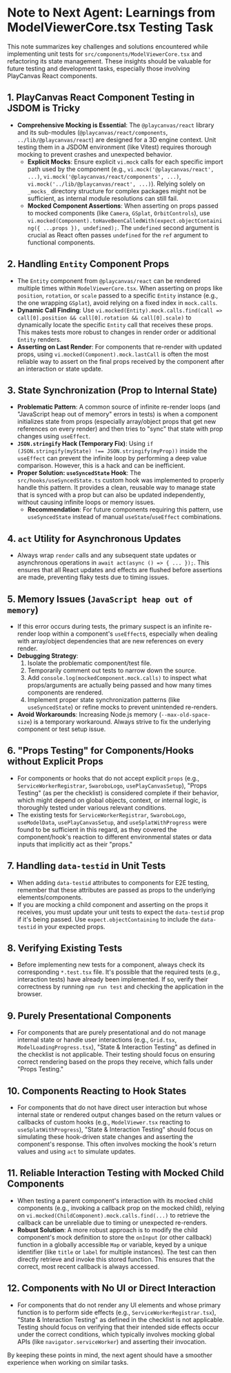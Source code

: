 # Note to Next Agent: Learnings from ModelViewerCore.tsx Testing Task

This note summarizes key challenges and solutions encountered while implementing unit tests for `src/components/ModelViewerCore.tsx` and refactoring its state management. These insights should be valuable for future testing and development tasks, especially those involving PlayCanvas React components.

## 1. PlayCanvas React Component Testing in JSDOM is Tricky

-   **Comprehensive Mocking is Essential**: The `@playcanvas/react` library and its sub-modules (`@playcanvas/react/components`, `../lib/@playcanvas/react`) are designed for a 3D engine context. Unit testing them in a JSDOM environment (like Vitest) requires thorough mocking to prevent crashes and unexpected behavior.
    -   **Explicit Mocks**: Ensure explicit `vi.mock` calls for each specific import path used by the component (e.g., `vi.mock('@playcanvas/react', ...)`, `vi.mock('@playcanvas/react/components', ...)`, `vi.mock('../lib/@playcanvas/react', ...)`). Relying solely on `_mocks_` directory structure for complex packages might not be sufficient, as internal module resolutions can still fail.
    -   **Mocked Component Assertions**: When asserting on props passed to mocked components (like `Camera`, `GSplat`, `OrbitControls`), use `vi.mocked(Component).toHaveBeenCalledWith(expect.objectContaining({ ...props }), undefined);`. The `undefined` second argument is crucial as React often passes `undefined` for the `ref` argument to functional components.

## 2. Handling `Entity` Component Props

-   The `Entity` component from `@playcanvas/react` can be rendered multiple times within `ModelViewerCore.tsx`. When asserting on props like `position`, `rotation`, or `scale` passed to a specific `Entity` instance (e.g., the one wrapping `GSplat`), avoid relying on a fixed index in `mock.calls`.
-   **Dynamic Call Finding**: Use `vi.mocked(Entity).mock.calls.find(call => call[0].position && call[0].rotation && call[0].scale)` to dynamically locate the specific `Entity` call that receives these props. This makes tests more robust to changes in render order or additional `Entity` renders.
-   **Asserting on Last Render**: For components that re-render with updated props, using `vi.mocked(Component).mock.lastCall` is often the most reliable way to assert on the final props received by the component after an interaction or state update.

## 3. State Synchronization (Prop to Internal State)

-   **Problematic Pattern**: A common source of infinite re-render loops (and "JavaScript heap out of memory" errors in tests) is when a component initializes state from props (especially array/object props that get new references on every render) and then tries to "sync" that state with prop changes using `useEffect`.
-   **`JSON.stringify` Hack (Temporary Fix)**: Using `if (JSON.stringify(myState) !== JSON.stringify(myProp))` inside the `useEffect` can prevent the infinite loop by performing a deep value comparison. However, this is a hack and can be inefficient.
-   **Proper Solution: `useSyncedState` Hook**: The `src/hooks/useSyncedState.ts` custom hook was implemented to properly handle this pattern. It provides a clean, reusable way to manage state that is synced with a prop but can also be updated independently, without causing infinite loops or memory issues.
    -   **Recommendation**: For future components requiring this pattern, use `useSyncedState` instead of manual `useState`/`useEffect` combinations.

## 4. `act` Utility for Asynchronous Updates

-   Always wrap `render` calls and any subsequent state updates or asynchronous operations in `await act(async () => { ... });`. This ensures that all React updates and effects are flushed before assertions are made, preventing flaky tests due to timing issues.

## 5. Memory Issues (`JavaScript heap out of memory`)

-   If this error occurs during tests, the primary suspect is an infinite re-render loop within a component's `useEffect`s, especially when dealing with array/object dependencies that are new references on every render.
-   **Debugging Strategy**:
    1.  Isolate the problematic component/test file.
    2.  Temporarily comment out tests to narrow down the source.
    3.  Add `console.log(mockedComponent.mock.calls)` to inspect what props/arguments are actually being passed and how many times components are rendered.
    4.  Implement proper state synchronization patterns (like `useSyncedState`) or refine mocks to prevent unintended re-renders.
-   **Avoid Workarounds**: Increasing Node.js memory (`--max-old-space-size`) is a temporary workaround. Always strive to fix the underlying component or test setup issue.

## 6. "Props Testing" for Components/Hooks without Explicit Props

-   For components or hooks that do not accept explicit `props` (e.g., `ServiceWorkerRegistrar`, `SwaroboLogo`, `usePlayCanvasSetup`), "Props Testing" (as per the checklist) is considered complete if their behavior, which might depend on global objects, context, or internal logic, is thoroughly tested under various relevant conditions.
-   The existing tests for `ServiceWorkerRegistrar`, `SwaroboLogo`, `useModelData`, `usePlayCanvasSetup`, and `useSplatWithProgress` were found to be sufficient in this regard, as they covered the component/hook's reaction to different environmental states or data inputs that implicitly act as their "props."

## 7. Handling `data-testid` in Unit Tests

-   When adding `data-testid` attributes to components for E2E testing, remember that these attributes are passed as props to the underlying elements/components.
-   If you are mocking a child component and asserting on the props it receives, you must update your unit tests to expect the `data-testid` prop if it's being passed. Use `expect.objectContaining` to include the `data-testid` in your expected props.

## 8. Verifying Existing Tests

-   Before implementing new tests for a component, always check its corresponding `*.test.tsx` file. It's possible that the required tests (e.g., interaction tests) have already been implemented. If so, verify their correctness by running `npm run test` and checking the application in the browser.

## 9. Purely Presentational Components

-   For components that are purely presentational and do not manage internal state or handle user interactions (e.g., `Grid.tsx`, `ModelLoadingProgress.tsx`), "State & Interaction Testing" as defined in the checklist is not applicable. Their testing should focus on ensuring correct rendering based on the props they receive, which falls under "Props Testing."

## 10. Components Reacting to Hook States

-   For components that do not have direct user interaction but whose internal state or rendered output changes based on the return values or callbacks of custom hooks (e.g., `ModelViewer.tsx` reacting to `useSplatWithProgress`), "State & Interaction Testing" should focus on simulating these hook-driven state changes and asserting the component's response. This often involves mocking the hook's return values and using `act` to simulate updates.

## 11. Reliable Interaction Testing with Mocked Child Components

-   When testing a parent component's interaction with its mocked child components (e.g., invoking a callback prop on the mocked child), relying on `vi.mocked(ChildComponent).mock.calls.find(...)` to retrieve the callback can be unreliable due to timing or unexpected re-renders.
-   **Robust Solution**: A more robust approach is to modify the child component's mock definition to store the `onInput` (or other callback) function in a globally accessible `Map` or variable, keyed by a unique identifier (like `title` or `label` for multiple instances). The test can then directly retrieve and invoke this stored function. This ensures that the correct, most recent callback is always accessed.

## 12. Components with No UI or Direct Interaction

-   For components that do not render any UI elements and whose primary function is to perform side effects (e.g., `ServiceWorkerRegistrar.tsx`), "State & Interaction Testing" as defined in the checklist is not applicable. Testing should focus on verifying that their intended side effects occur under the correct conditions, which typically involves mocking global APIs (like `navigator.serviceWorker`) and asserting their invocation.

By keeping these points in mind, the next agent should have a smoother experience when working on similar tasks.
